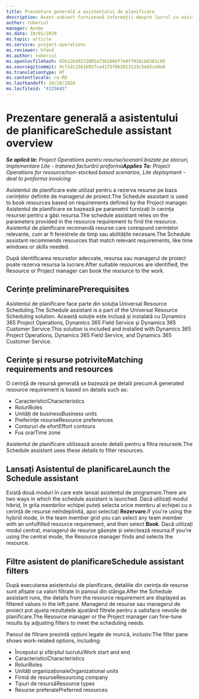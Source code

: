 ```yaml
---
title: Prezentare generală a asistentului de planificare
description: Acest subiect furnizează informații despre lucrul cu asistentul de planificare pentru a rezerva resurse.
author: ruhercul
manager: Annbe
ms.date: 10/01/2020
ms.topic: article
ms.service: project-operations
ms.reviewer: kfend
ms.author: ruhercul
ms.openlocfilehash: 92b12bd9272805a736286bf7e0ff926cb6361c05
ms.sourcegitcommit: 4cf1dc1561b92fca4175f0b3813133c5e63ce8e6
ms.translationtype: HT
ms.contentlocale: ro-RO
ms.lasthandoff: 10/28/2020
ms.locfileid: "4125643"
---
```

# <a name="schedule-assistant-overview"></a><span data-ttu-id="a9827-103">Prezentare generală a asistentului de planificare</span><span class="sxs-lookup"><span data-stu-id="a9827-103">Schedule assistant overview</span></span>

<span data-ttu-id="a9827-104">_**Se aplică la:** Project Operations pentru resurse/scenarii bazate pe stocuri, implementare Lite - tratarea facturării proforma_</span><span class="sxs-lookup"><span data-stu-id="a9827-104">_**Applies To:** Project Operations for resource/non-stocked based scenarios, Lite deployment - deal to proforma invoicing_</span></span>

<span data-ttu-id="a9827-105">Asistentul de planificare este utilizat pentru a rezerva resurse pe baza cerințelor definite de managerul de proiect.</span><span class="sxs-lookup"><span data-stu-id="a9827-105">The Schedule assistant is used to book resources based on requirements defined by the Project manager.</span></span> <span data-ttu-id="a9827-106">Asistentul de planificare se bazează pe parametrii furnizați în cerința resursei pentru a găsi resursa.</span><span class="sxs-lookup"><span data-stu-id="a9827-106">The schedule assistant relies on the parameters provided in the resource requirement to find the resource.</span></span> <span data-ttu-id="a9827-107">Asistentul de planificare recomandă resurse care corespund cerințelor relevante, cum ar fi ferestrele de timp sau abilitățile necesare.</span><span class="sxs-lookup"><span data-stu-id="a9827-107">The Schedule assistant recommends resources that match relevant requirements, like time windows or skills needed.</span></span>

<span data-ttu-id="a9827-108">După identificarea resurselor adecvate, resursa sau managerul de proiect poate rezerva resursa la lucrare.</span><span class="sxs-lookup"><span data-stu-id="a9827-108">After suitable resources are identified, the Resource or Project manager can book the resource to the work.</span></span>

## <a name="prerequisites"></a><span data-ttu-id="a9827-109">Cerințe preliminare</span><span class="sxs-lookup"><span data-stu-id="a9827-109">Prerequisites</span></span>

<span data-ttu-id="a9827-110">Asistentul de planificare face parte din soluția Universal Resource Scheduling.</span><span class="sxs-lookup"><span data-stu-id="a9827-110">The Schedule assistant is a part of the Universal Resource Scheduling solution.</span></span> <span data-ttu-id="a9827-111">Această soluție este inclusă și instalată cu Dynamics 365 Project Operations, Dynamics 365 Field Service și Dynamics 365 Customer Service.</span><span class="sxs-lookup"><span data-stu-id="a9827-111">This solution is included and installed with Dynamics 365 Project Operations, Dynamics 365 Field Service, and Dynamics 365 Customer Service.</span></span>

## <a name="matching-requirements-and-resources"></a><span data-ttu-id="a9827-112">Cerințe și resurse potrivite</span><span class="sxs-lookup"><span data-stu-id="a9827-112">Matching requirements and resources</span></span>

<span data-ttu-id="a9827-113">O cerință de resursă generată se bazează pe detalii precum:</span><span class="sxs-lookup"><span data-stu-id="a9827-113">A generated resource requirement is based on details such as:</span></span>

-   <span data-ttu-id="a9827-114">Caracteristici</span><span class="sxs-lookup"><span data-stu-id="a9827-114">Characteristics</span></span>
-   <span data-ttu-id="a9827-115">Roluri</span><span class="sxs-lookup"><span data-stu-id="a9827-115">Roles</span></span>
-   <span data-ttu-id="a9827-116">Unități de business</span><span class="sxs-lookup"><span data-stu-id="a9827-116">Business units</span></span>
-   <span data-ttu-id="a9827-117">Preferințe resurse</span><span class="sxs-lookup"><span data-stu-id="a9827-117">Resource preferences</span></span>
-   <span data-ttu-id="a9827-118">Contururi de efort</span><span class="sxs-lookup"><span data-stu-id="a9827-118">Effort contours</span></span>
-   <span data-ttu-id="a9827-119">Fus orar</span><span class="sxs-lookup"><span data-stu-id="a9827-119">Time zone</span></span>

<span data-ttu-id="a9827-120">Asistentul de planificare utilizează aceste detalii pentru a filtra resursele.</span><span class="sxs-lookup"><span data-stu-id="a9827-120">The Schedule assistant uses these details to filter resources.</span></span>

## <a name="launch-the-schedule-assistant"></a><span data-ttu-id="a9827-121">Lansați Asistentul de planificare</span><span class="sxs-lookup"><span data-stu-id="a9827-121">Launch the Schedule assistant</span></span>

<span data-ttu-id="a9827-122">Există două moduri în care este lansat asistentul de programare.</span><span class="sxs-lookup"><span data-stu-id="a9827-122">There are two ways in which the schedule assistant is launched.</span></span> <span data-ttu-id="a9827-123">Dacă utilizați modul hibrid, în grila membrilor echipei puteți selecta orice membru al echipei cu o cerință de resurse neîndeplinită, apoi selectați **Rezervare**.</span><span class="sxs-lookup"><span data-stu-id="a9827-123">If you're using the hybrid mode, in the team member grid you can select any team member with an unfulfilled resource requirement, and then select **Book**.</span></span> <span data-ttu-id="a9827-124">Dacă utilizați modul central, managerul de resurse găsește și selectează resursa.</span><span class="sxs-lookup"><span data-stu-id="a9827-124">If you're using the central mode, the Resource manager finds and selects the resource.</span></span>

## <a name="schedule-assistant-filters"></a><span data-ttu-id="a9827-125">Filtre asistent de planificare</span><span class="sxs-lookup"><span data-stu-id="a9827-125">Schedule assistant filters</span></span>

<span data-ttu-id="a9827-126">După executarea asistentului de planificare, detaliile din cerința de resurse sunt afișate ca valori filtrate în panoul din stânga.</span><span class="sxs-lookup"><span data-stu-id="a9827-126">After the Schedule assistant runs, the details from the resource requirement are displayed as filtered values in the left pane.</span></span> <span data-ttu-id="a9827-127">Managerul de resurse sau managerul de proiect pot ajusta rezultatele ajustând filtrele pentru a satisface nevoile de planificare.</span><span class="sxs-lookup"><span data-stu-id="a9827-127">The Resource manager or the Project manager can fine-tune results by adjusting filters to meet the scheduling needs.</span></span>

<span data-ttu-id="a9827-128">Panoul de filtrare prezintă opțiuni legate de muncă, inclusiv:</span><span class="sxs-lookup"><span data-stu-id="a9827-128">The filter pane shows work-related options, including:</span></span>

-   <span data-ttu-id="a9827-129">Începutul și sfârșitul lucrului</span><span class="sxs-lookup"><span data-stu-id="a9827-129">Work start and end</span></span>
-   <span data-ttu-id="a9827-130">Caracteristici</span><span class="sxs-lookup"><span data-stu-id="a9827-130">Characteristics</span></span>
-   <span data-ttu-id="a9827-131">Roluri</span><span class="sxs-lookup"><span data-stu-id="a9827-131">Roles</span></span>
-   <span data-ttu-id="a9827-132">Unități organizaționale</span><span class="sxs-lookup"><span data-stu-id="a9827-132">Organizational units</span></span>
-   <span data-ttu-id="a9827-133">Firmă de resurse</span><span class="sxs-lookup"><span data-stu-id="a9827-133">Resourcing company</span></span>
-   <span data-ttu-id="a9827-134">Tipuri de resursă</span><span class="sxs-lookup"><span data-stu-id="a9827-134">Resource types</span></span>
-   <span data-ttu-id="a9827-135">Resurse preferate</span><span class="sxs-lookup"><span data-stu-id="a9827-135">Preferred resources</span></span>
